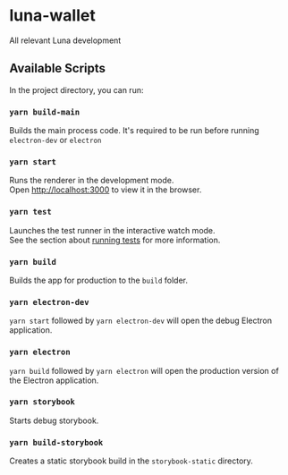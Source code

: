 # luna-wallet

All relevant Luna development

## Available Scripts

In the project directory, you can run:

### `yarn build-main`

Builds the main process code. It's required to be run before running `electron-dev` or `electron`

### `yarn start`

Runs the renderer in the development mode.<br />
Open [http://localhost:3000](http://localhost:3000) to view it in the browser.

### `yarn test`

Launches the test runner in the interactive watch mode.<br />
See the section about [running tests](https://facebook.github.io/create-react-app/docs/running-tests) for more information.

### `yarn build`

Builds the app for production to the `build` folder.

### `yarn electron-dev`

`yarn start` followed by `yarn electron-dev` will open the debug Electron application.

### `yarn electron`

`yarn build` followed by `yarn electron` will open the production version of the Electron application.

### `yarn storybook`

Starts debug storybook.

### `yarn build-storybook`

Creates a static storybook build in the `storybook-static` directory.
